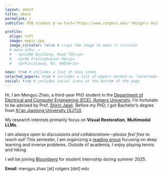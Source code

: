 ```yaml
---
layout: about
title: about
permalink: /
subtitle: PhD student @ <a href='https://www.rutgers.edu/'>Rutgers University</a>

profile:
  align: left
  image: mypic.jpg
  image_circular: false # crops the image to make it circular
  # more_info: >
  #   <p>CoRE Building, Room 735</p>
  #   <p>96 Frelinghuysen Rd</p>
  #   <p>Piscataway, NJ, 08854</p>

news: true # includes a list of news items
selected_papers: true # includes a list of papers marked as "selected={true}"
social: true # includes social icons at the bottom of the page
---
```



Hi, I am Mengyu Zhao, a third-year PhD student in the [Department of Electrical and Computer Engineering (ECE), Rutgers University](https://www.ece.rutgers.edu/). I’m fortunate to be advised by Prof. [Shirin Jalali](https://sites.google.com/site/shirinjalali/home). Before my PhD, I got Bachelor’s degree from [Xi'an Jiaotong University (XJTU)](http://en.xjtu.edu.cn/).

My research interests primarily focus on **Visual Restoration**, **Multimodal LLMs**.

_I am always open to discussions and collaborations—please feel free to reach out!_ This semester, I am organizing a [reading group](https://sites.google.com/view/readinggroupforinverseprob/about) focusing on deep learning and inverse problems. Outside of academia, I enjoy playing tennis and hiking. 

I will be joining [Bloomberg](https://www.bloomberg.com/company/what-we-do/engineering-cto/) for student internship during summer 2025.

**Email**: mengyu.zhao [at] rutgers [dot] edu

